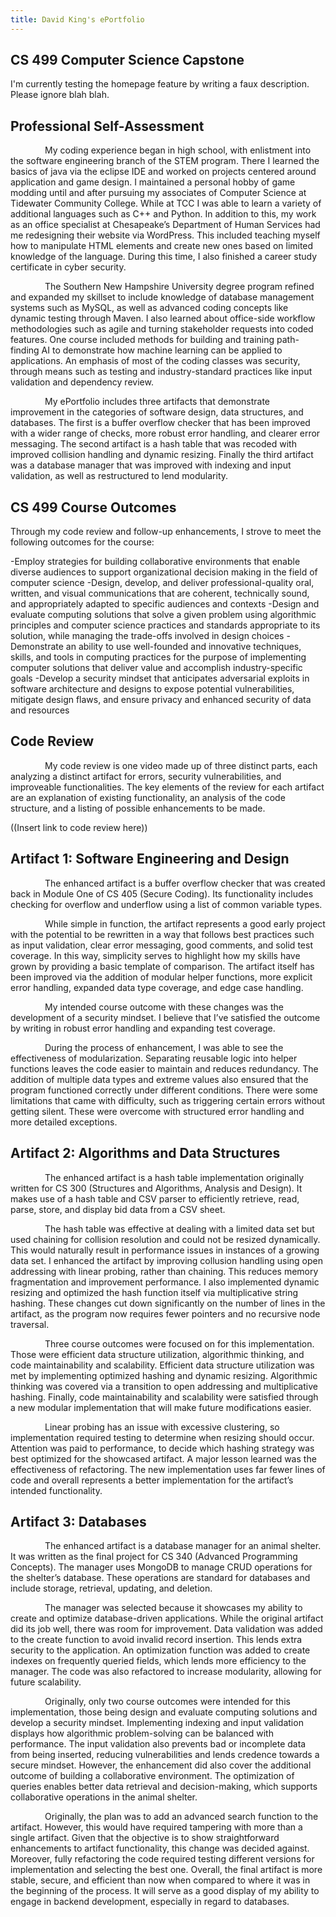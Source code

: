 ```yaml
---
title: David King's ePortfolio
---
```


## CS 499 Computer Science Capstone

I'm currently testing the homepage feature by writing a faux description. Please ignore blah blah.

## Professional Self-Assessment

<p style="text-indent: 55px;">
My coding experience began in high school, with enlistment into the software engineering branch of the STEM program. There I learned the basics of java via the eclipse IDE and worked on projects centered around application and game design. I maintained a personal hobby of game modding until and after pursuing my associates of Computer Science at Tidewater Community College. While at TCC I was able to learn a variety of additional languages such as C++ and Python. In addition to this, my work as an office specialist at Chesapeake’s Department of Human Services had me redesigning their website via WordPress. This included teaching myself how to manipulate HTML elements and create new ones based on limited knowledge of the language. During this time, I also finished a career study certificate in cyber security.
</p>

<p style="text-indent: 55px;">
The Southern New Hampshire University degree program refined and expanded my skillset to include knowledge of database management systems such as MySQL, as well as advanced coding concepts like dynamic testing through Maven. I also learned about office-side workflow methodologies such as agile and turning stakeholder requests into coded features. One course included methods for building and training path-finding AI to demonstrate how machine learning can be applied to applications. An emphasis of most of the coding classes was security, through means such as testing and industry-standard practices like input validation and dependency review.
</p>

<p style="text-indent: 55px;">
My ePortfolio includes three artifacts that demonstrate improvement in the categories of software design, data structures, and databases. The first is a buffer overflow checker that has been improved with a wider range of checks, more robust error handling, and clearer error messaging. The second artifact is a hash table that was recoded with improved collision handling and dynamic resizing. Finally the third artifact was a database manager that was improved with indexing and input validation, as well as restructured to lend modularity.
</p>

## CS 499 Course Outcomes

Through my code review and follow-up enhancements, I strove to meet the following outcomes for the course:

-Employ strategies for building collaborative environments that enable diverse audiences to support organizational decision making in the field of computer science
-Design, develop, and deliver professional-quality oral, written, and visual communications that are coherent, technically sound, and appropriately adapted to specific audiences and contexts
-Design and evaluate computing solutions that solve a given problem using algorithmic principles and computer science practices and standards appropriate to its solution, while managing the trade-offs involved in design choices
-Demonstrate an ability to use well-founded and innovative techniques, skills, and tools in computing practices for the purpose of implementing computer solutions that deliver value and accomplish industry-specific goals
-Develop a security mindset that anticipates adversarial exploits in software architecture and designs to expose potential vulnerabilities, mitigate design flaws, and ensure privacy and enhanced security of data and resources

## Code Review

<p style="text-indent: 55px;">
My code review is one video made up of three distinct parts, each analyzing a distinct artifact for errors, security vulnerabilities, and improveable functionalities. The key elements of the review for each artifact are an explanation of existing functionality, an analysis of the code structure, and a listing of possible enhancements to be made.
</p>

((Insert link to code review here))

## Artifact 1: Software Engineering and Design

<p style="text-indent: 55px;">
The enhanced artifact is a buffer overflow checker that was created back in Module One of CS 405 (Secure Coding). Its functionality includes checking for overflow and underflow using a list of common variable types.
</p>

<p style="text-indent: 55px;">  
While simple in function, the artifact represents a good early project with the potential to be rewritten in a way that follows best practices such as input validation, clear error messaging, good comments, and solid test coverage. In this way, simplicity serves to highlight how my skills have grown by providing a basic template of comparison. The artifact itself has been improved via the addition of modular helper functions, more explicit error handling, expanded data type coverage, and edge case handling.
</p>
  
<p style="text-indent: 55px;">  
My intended course outcome with these changes was the development of a security mindset. I believe that I’ve satisfied the outcome by writing in robust error handling and expanding test coverage.
</p>

<p style="text-indent: 55px;">
During the process of enhancement, I was able to see the effectiveness of modularization. Separating reusable logic into helper functions leaves the code easier to maintain and reduces redundancy. The addition of multiple data types and extreme values also ensured that the program functioned correctly under different conditions. There were some limitations that came with difficulty, such as triggering certain errors without getting silent. These were overcome with structured error handling and more detailed exceptions.
</p>

## Artifact 2: Algorithms and Data Structures

<p style="text-indent: 55px;">
The enhanced artifact is a hash table implementation originally written for CS 300 (Structures and Algorithms, Analysis and Design). It makes use of a hash table and CSV parser to efficiently retrieve, read, parse, store, and display bid data from a CSV sheet.
</p>

<p style="text-indent: 55px;">
The hash table was effective at dealing with a limited data set but used chaining for collision resolution and could not be resized dynamically. This would naturally result in performance issues in instances of a growing data set. I enhanced the artifact by improving collusion handling using open addressing with linear probing, rather than chaining. This reduces memory fragmentation and improvement performance. I also implemented dynamic resizing and optimized the hash function itself via multiplicative string hashing. These changes cut down significantly on the number of lines in the artifact, as the program now requires fewer pointers and no recursive node traversal.
</p>

<p style="text-indent: 55px;">
Three course outcomes were focused on for this implementation. Those were efficient data structure utilization, algorithmic thinking, and code maintainability and scalability. Efficient data structure utilization was met by implementing optimized hashing and dynamic resizing. Algorithmic thinking was covered via a transition to open addressing and multiplicative hashing. Finally, code maintainability and scalability were satisfied through a new modular implementation that will make future modifications easier.
</p>

<p style="text-indent: 55px;">
Linear probing has an issue with excessive clustering, so implementation required testing to determine when resizing should occur. Attention was paid to performance, to decide which hashing strategy was best optimized for the showcased artifact. A major lesson learned was the effectiveness of refactoring. The new implementation uses far fewer lines of code and overall represents a better implementation for the artifact’s intended functionality.
</p>

## Artifact 3: Databases

<p style="text-indent: 55px;">
The enhanced artifact is a database manager for an animal shelter. It was written as the final project for CS 340 (Advanced Programming Concepts). The manager uses MongoDB to manage CRUD operations for the shelter’s database. These operations are standard for databases and include storage, retrieval, updating, and deletion.
</p>

<p style="text-indent: 55px;">
The manager was selected because it showcases my ability to create and optimize database-driven applications. While the original artifact did its job well, there was room for improvement. Data validation was added to the create function to avoid invalid record insertion. This lends extra security to the application. An optimization function was added to create indexes on frequently queried fields, which lends more efficiency to the manager. The code was also refactored to increase modularity, allowing for future scalability.
</p>

<p style="text-indent: 55px;">
Originally, only two course outcomes were intended for this implementation, those being design and evaluate computing solutions and develop a security mindset. Implementing indexing and input validation displays how algorithmic problem-solving can be balanced with performance. The input validation also prevents bad or incomplete data from being inserted, reducing vulnerabilities and lends credence towards a secure mindset. However, the enhancement did also cover the additional outcome of building a collaborative environment. The optimization of queries enables better data retrieval and decision-making, which supports collaborative operations in the animal shelter.
</p>

<p style="text-indent: 55px;">
Originally, the plan was to add an advanced search function to the artifact. However, this would have required tampering with more than a single artifact. Given that the objective is to show straightforward enhancements to artifact functionality, this change was decided against. Moreover, fully refactoring the code required testing different versions for implementation and selecting the best one. Overall, the final artifact is more stable, secure, and efficient than now when compared to where it was in the beginning of the process. It will serve as a good display of my ability to engage in backend development, especially in regard to databases.
</p>
